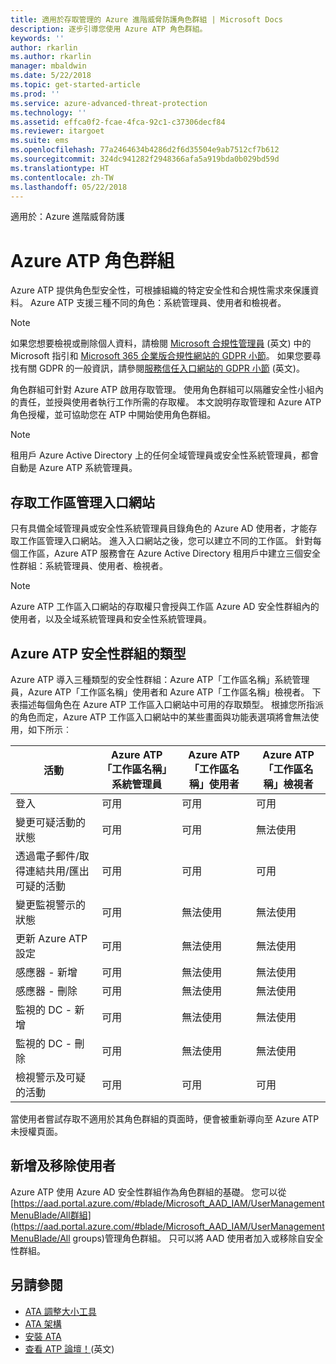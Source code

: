 ```yaml
---
title: 適用於存取管理的 Azure 進階威脅防護角色群組 | Microsoft Docs
description: 逐步引導您使用 Azure ATP 角色群組。
keywords: ''
author: rkarlin
ms.author: rkarlin
manager: mbaldwin
ms.date: 5/22/2018
ms.topic: get-started-article
ms.prod: ''
ms.service: azure-advanced-threat-protection
ms.technology: ''
ms.assetid: effca0f2-fcae-4fca-92c1-c37306decf84
ms.reviewer: itargoet
ms.suite: ems
ms.openlocfilehash: 77a2464634b4286d2f6d35504e9ab7512cf7b612
ms.sourcegitcommit: 324dc941282f2948366afa5a919bda0b029bd59d
ms.translationtype: HT
ms.contentlocale: zh-TW
ms.lasthandoff: 05/22/2018
---
```

適用於：Azure 進階威脅防護




# <a name="azure-atp-role-groups"></a>Azure ATP 角色群組

Azure ATP 提供角色型安全性，可根據組織的特定安全性和合規性需求來保護資料。 Azure ATP 支援三種不同的角色：系統管理員、使用者和檢視者。 

> [!NOTE]
> 如果您想要檢視或刪除個人資料，請檢閱 [Microsoft 合規性管理員](https://servicetrust.microsoft.com/ComplianceManager) \(英文\) 中的 Microsoft 指引和 [Microsoft 365 企業版合規性網站的 GDPR 小節](https://docs.microsoft.com/en-us/microsoft-365/compliance/gdpr)。 如果您要尋找有關 GDPR 的一般資訊，請參閱[服務信任入口網站的 GDPR 小節](https://servicetrust.microsoft.com/ViewPage/GDPRGetStarted) \(英文\)。

角色群組可針對 Azure ATP 啟用存取管理。 使用角色群組可以隔離安全性小組內的責任，並授與使用者執行工作所需的存取權。 本文說明存取管理和 Azure ATP 角色授權，並可協助您在 ATP 中開始使用角色群組。

> [!NOTE]
> 租用戶 Azure Active Directory 上的任何全域管理員或安全性系統管理員，都會自動是 Azure ATP 系統管理員。

## <a name="accessing-the-workspace-management-portal"></a>存取工作區管理入口網站

只有具備全域管理員或安全性系統管理員目錄角色的 Azure AD 使用者，才能存取工作區管理入口網站。 進入入口網站之後，您可以建立不同的工作區。 針對每個工作區，Azure ATP 服務會在 Azure Active Directory 租用戶中建立三個安全性群組：系統管理員、使用者、檢視者。 

> [!NOTE]
> Azure ATP 工作區入口網站的存取權只會授與工作區 Azure AD 安全性群組內的使用者，以及全域系統管理員和安全性系統管理員。


## <a name="types-of-azure-atp-security-groups"></a>Azure ATP 安全性群組的類型 

Azure ATP 導入三種類型的安全性群組：Azure ATP「工作區名稱」系統管理員，Azure ATP「工作區名稱」使用者和 Azure ATP「工作區名稱」檢視者。 下表描述每個角色在 Azure ATP 工作區入口網站中可用的存取類型。 根據您所指派的角色而定，Azure ATP 工作區入口網站中的某些畫面與功能表選項將會無法使用，如下所示︰

|活動 |Azure ATP「工作區名稱」系統管理員|Azure ATP「工作區名稱」使用者|Azure ATP「工作區名稱」檢視者|
|----|----|----|----|
|登入|可用|可用|可用|
|變更可疑活動的狀態|可用|可用|無法使用|
|透過電子郵件/取得連結共用/匯出可疑的活動|可用|可用|可用|
|變更監視警示的狀態|可用|無法使用|無法使用|
|更新 Azure ATP 設定|可用|無法使用|無法使用|
|感應器 - 新增|可用|無法使用|無法使用|
|感應器 - 刪除 |可用|無法使用|無法使用|
|監視的 DC - 新增 |可用|無法使用|無法使用|
|監視的 DC - 刪除|可用|無法使用|無法使用|
|檢視警示及可疑的活動|可用|可用|可用|


當使用者嘗試存取不適用於其角色群組的頁面時，便會被重新導向至 Azure ATP 未授權頁面。 

## <a name="add-and-remove-users"></a>新增及移除使用者 

Azure ATP 使用 Azure AD 安全性群組作為角色群組的基礎。 您可以從[https://aad.portal.azure.com/#blade/Microsoft_AAD_IAM/UserManagementMenuBlade/All群組](https://aad.portal.azure.com/#blade/Microsoft_AAD_IAM/UserManagementMenuBlade/All groups)管理角色群組。  只可以將 AAD 使用者加入或移除自安全性群組。 


## <a name="see-also"></a>另請參閱
- [ATA 調整大小工具](http://aka.ms/aatpsizingtool)
- [ATA 架構](atp-architecture.md)
- [安裝 ATA](install-atp-step1.md)
- [查看 ATP 論壇！](https://aka.ms/azureatpcommunity)\(英文\)

